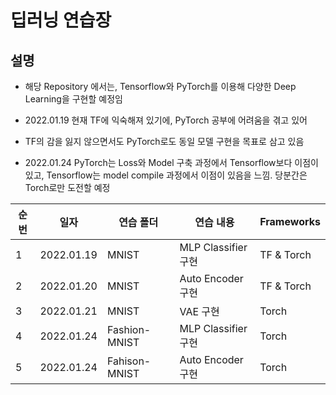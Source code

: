 # 딥러닝 연습장

## 설명
- 해당 Repository 에서는, Tensorflow와 PyTorch를 이용해 다양한 Deep Learning을 구현할 예정임

- 2022.01.19 현재 TF에 익숙해져 있기에, PyTorch 공부에 어려움을 겪고 있어
- TF의 감을 잃지 않으면서도 PyTorch로도 동일 모델 구현을 목표로 삼고 있음
- 2022.01.24 PyTorch는 Loss와 Model 구축 과정에서 Tensorflow보다 이점이 있고, Tensorflow는 model compile 과정에서 이점이 있음을 느낌. 당분간은 Torch로만 도전할 예정

|순번|일자|연습 폴더|연습 내용|Frameworks|
|---|---|---|---|---|
|1|2022.01.19|MNIST|MLP Classifier 구현|TF & Torch|
|2|2022.01.20|MNIST|Auto Encoder 구현|TF & Torch|
|3|2022.01.21|MNIST|VAE 구현|Torch|
|4|2022.01.24|Fashion-MNIST|MLP Classifier 구현|Torch|
|5|2022.01.24|Fahison-MNIST|Auto Encoder 구현|Torch|
